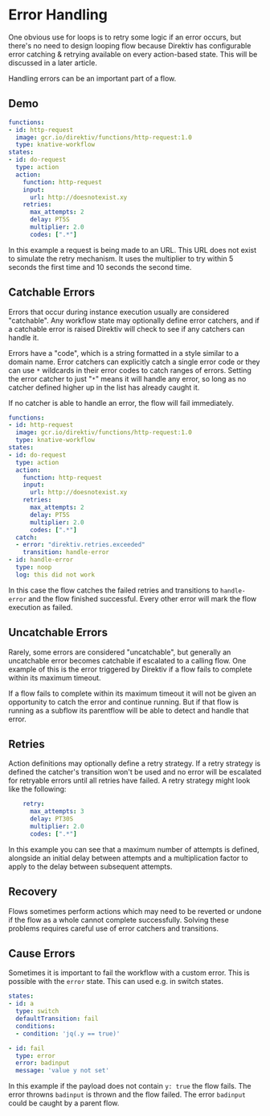 # Error Handling

One obvious use for loops is to retry some logic if an error occurs, but there's no need to design looping flow because Direktiv has configurable error catching & retrying available on every action-based state. This will be discussed in a later article.

Handling errors can be an important part of a flow.

## Demo

```yaml
functions:
- id: http-request
  image: gcr.io/direktiv/functions/http-request:1.0
  type: knative-workflow
states:
- id: do-request
  type: action
  action:
    function: http-request
    input:
      url: http://doesnotexist.xy
    retries:
      max_attempts: 2
      delay: PT5S
      multiplier: 2.0
      codes: [".*"]
```

In this example a request is being made to an URL. This URL does not exist to simulate the retry mechanism. It uses the multiplier to try within 5 seconds the first time and 10 seconds the second time.

## Catchable Errors

Errors that occur during instance execution usually are considered "catchable". Any workflow state may optionally define error catchers, and if a catchable error is raised Direktiv will check to see if any catchers can handle it.

Errors have a "code", which is a string formatted in a style similar to a domain name. Error catchers can explicitly catch a single error code or they can use `*` wildcards in their error codes to catch ranges of errors. Setting the error catcher to just "`*`" means it will handle any error, so long as no catcher defined higher up in the list has already caught it.

If no catcher is able to handle an error, the flow will fail immediately.


```yaml
functions:
- id: http-request
  image: gcr.io/direktiv/functions/http-request:1.0
  type: knative-workflow
states:
- id: do-request
  type: action
  action:
    function: http-request
    input:
      url: http://doesnotexist.xy
    retries:
      max_attempts: 2
      delay: PT5S
      multiplier: 2.0
      codes: [".*"]
  catch:
  - error: "direktiv.retries.exceeded"
    transition: handle-error
- id: handle-error
  type: noop
  log: this did not work
```

In this case the flow catches the failed retries and transitions to `handle-error` and the flow finished successful. Every other error will mark the flow execution as failed.

## Uncatchable Errors

Rarely, some errors are considered "uncatchable", but generally an uncatchable error becomes catchable if escalated to a calling flow. One example of this is the error triggered by Direktiv if a flow fails to complete within its maximum timeout.

If a flow fails to complete within its maximum timeout it will not be given an opportunity to catch the error and continue running. But if that flow is running as a subflow its parentflow will be able to detect and handle that error.

## Retries

Action definitions may optionally define a retry strategy. If a retry strategy is defined the catcher's transition won't be used and no error will be escalated for retryable errors until all retries have failed. A retry strategy might look like the following:

```yaml
    retry:
      max_attempts: 3
      delay: PT30S
      multiplier: 2.0
      codes: [".*"]
```

In this example you can see that a maximum number of attempts is defined, alongside an initial delay between attempts and a multiplication factor to apply to the delay between subsequent attempts.

## Recovery

Flows sometimes perform actions which may need to be reverted or undone if the flow as a whole cannot complete successfully. Solving these problems requires careful use of error catchers and transitions.

## Cause Errors

Sometimes it is important to fail the workflow with a custom error. This is possible with the `error` state. This can used e.g. in switch states.

```yaml
states:
- id: a
  type: switch
  defaultTransition: fail
  conditions:
  - condition: 'jq(.y == true)'

- id: fail
  type: error
  error: badinput
  message: 'value y not set'
```

In this example if the payload does not contain `y: true` the flow fails. The error throwns `badinput` is thrown and the flow failed. The error `badinput` could be caught by a parent flow.
